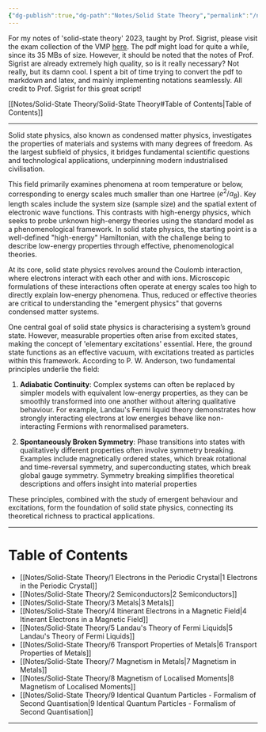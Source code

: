 ```yaml
---
{"dg-publish":true,"dg-path":"Notes/Solid State Theory","permalink":"/notes/solid-state-theory/","dgShowLocalGraph":true,"dgShowToc":"false","updated":"2025-01-28T21:42:22.157+01:00"}
---
```


For my notes of 'solid-state theory' 2023, taught by Prof. Sigrist, please visit the exam collection of the VMP [here](https://exams.vmp.ethz.ch/user/mkoeberlin/document/notes2023). The pdf might load for quite a while, since its 35 MBs of size. However, it should be noted that the notes of Prof. Sigrist are already extremely high quality, so is it really necessary? Not really, but its damn cool. I spent a bit of time trying to convert the pdf to markdown and latex, and mainly implementing notations seamlessly. All credit to Prof. Sigrist for this great script!

[[Notes/Solid-State Theory/Solid-State Theory#Table of Contents\|Table of Contents]]

---
Solid state physics, also known as condensed matter physics, investigates the properties of materials and systems with many degrees of freedom. As the largest subfield of physics, it bridges fundamental scientific questions and technological applications, underpinning modern industrialised civilisation.

This field primarily examines phenomena at room temperature or below, corresponding to energy scales much smaller than one Hartree ($e^2 / a_B$). Key length scales include the system size (sample size) and the spatial extent of electronic wave functions. This contrasts with high-energy physics, which seeks to probe unknown high-energy theories using the standard model as a phenomenological framework. In solid state physics, the starting point is a well-defined "high-energy" Hamiltonian, with the challenge being to describe low-energy properties through effective, phenomenological theories.

At its core, solid state physics revolves around the Coulomb interaction, where electrons interact with each other and with ions. Microscopic formulations of these interactions often operate at energy scales too high to directly explain low-energy phenomena. Thus, reduced or effective theories are critical to understanding the "emergent physics" that governs condensed matter systems.

One central goal of solid state physics is characterising a system’s ground state. However, measurable properties often arise from excited states, making the concept of 'elementary excitations' essential. Here, the ground state functions as an effective vacuum, with excitations treated as particles within this framework. According to P. W. Anderson, two fundamental principles underlie the field:

1. **Adiabatic Continuity**: Complex systems can often be replaced by simpler models with equivalent low-energy properties, as they can be smoothly transformed into one another without altering qualitative behaviour. For example, Landau's Fermi liquid theory demonstrates how strongly interacting electrons at low energies behave like non-interacting Fermions with renormalised parameters.

2. **Spontaneously Broken Symmetry**: Phase transitions into states with qualitatively different properties often involve symmetry breaking. Examples include magnetically ordered states, which break rotational and time-reversal symmetry, and superconducting states, which break global gauge symmetry. Symmetry breaking simplifies theoretical descriptions and offers insight into material properties

These principles, combined with the study of emergent behaviour and excitations, form the foundation of solid state physics, connecting its theoretical richness to practical applications.

---
# Table of Contents

- [[Notes/Solid-State Theory/1 Electrons in the Periodic Crystal\|1 Electrons in the Periodic Crystal]]
- [[Notes/Solid-State Theory/2 Semiconductors\|2 Semiconductors]]
- [[Notes/Solid-State Theory/3 Metals\|3 Metals]]
- [[Notes/Solid-State Theory/4 Itinerant Electrons in a Magnetic Field\|4 Itinerant Electrons in a Magnetic Field]]
- [[Notes/Solid-State Theory/5 Landau's Theory of Fermi Liquids\|5 Landau's Theory of Fermi Liquids]]
- [[Notes/Solid-State Theory/6 Transport Properties of Metals\|6 Transport Properties of Metals]]
- [[Notes/Solid-State Theory/7 Magnetism in Metals\|7 Magnetism in Metals]]
- [[Notes/Solid-State Theory/8 Magnetism of Localised Moments\|8 Magnetism of Localised Moments]]
- [[Notes/Solid-State Theory/9 Identical Quantum Particles - Formalism of Second Quantisation\|9 Identical Quantum Particles - Formalism of Second Quantisation]]

---